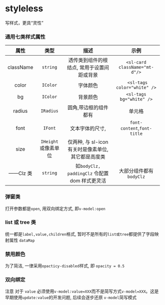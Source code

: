 # styleless

写样式，更具“灵性”

### 通用七类样式属性

|   属性    |         类型         |                        描述                         |              示例              |
| :-------: | :------------------: | :-------------------------------------------------: | :----------------------------: |
| className |       `string`       |     透传类到组件的根结点, 常用于设置间距或背景      | `<sl-card  className="mt-d"/>` |
|   color   |       `IColor`       |                      字体颜色                       |  ` <sl-tags color="white" />`  |
|    bg     |       `IColor`       |                      背景颜色                       |    `<sl-tags bg="white" />`    |
|  radius   |      `IRadius`       |                圆角,带边框的组件都有                |             单元格             |
|   font    |       `IFont`        |                   文本字体的尺寸,                   |  `font-content`,`font-title`   |
|   size    | `IHeight` 或像素单位 | 仅两种, 与 sl-icon 有关时是像素单位, 其它都是高度类 |
| ——Clz 类  |       `string`       |    如`bodyClz, paddingClz` 令配置 dom 样式更灵活    |    大部分组件都有`bodyClz`     |

### 弹窗类

打开参数都是`open`, 用双向绑定方式, 即`v-model:open`

### list 或 tree 类

统一都是`label,value,children`格式, 暂时不是所有的`list或tree`都提供了字段映射属性 `dataMap`

### 禁用颜色

为了简洁, 一律采用`opacticy-disabled`样式, 即 `opacity = 0.5`

### 双向绑定

注意 对于 `value` 必须使用`v-model:value=XXX`而不是简写方式`v-model=XXX`。这是早期使用`update:value`的开发问题, 后续会逐步还原 `v-model`简写模式
